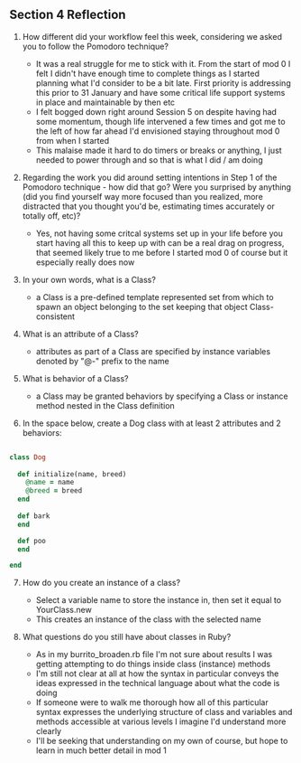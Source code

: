 ## Section 4 Reflection

1. How different did your workflow feel this week, considering we asked you to follow the Pomodoro technique?

    * It was a real struggle for me to stick with it. From the start of mod 0 I felt I didn't have enough time to complete things as I started planning what I'd consider to be a bit late. First priority is addressing this prior to 31 January and have some critical life support systems in place and maintainable by then etc
    * I felt bogged down right around Session 5 on despite having had some momentum, though life intervened a few times and got me to the left of how far ahead I'd envisioned staying throughout mod 0 from when I started
    * This malaise made it hard to do timers or breaks or anything, I just needed to power through and so that is what I did / am doing

2. Regarding the work you did around setting intentions in Step 1 of the Pomodoro technique - how did that go? Were you surprised by anything (did you find yourself way more focused than you realized, more distracted that you thought you'd be, estimating times accurately or totally off, etc)?

    * Yes, not having some critcal systems set up in your life before you start having all this to keep up with can be a real drag on progress, that seemed likely true to me before I started mod 0 of course but it especially really does now

3. In your own words, what is a Class?

    * a Class is a pre-defined template represented set from which to spawn an object belonging to the set keeping that object Class-consistent

4. What is an attribute of a Class?

    * attributes as part of a Class are specified by instance variables denoted by "@-" prefix to the name 

5. What is behavior of a Class?

    * a Class may be granted behaviors by specifying a Class or instance method nested in the Class definition 

6. In the space below, create a Dog class with at least 2 attributes and 2 behaviors:

```rb

class Dog
  
  def initialize(name, breed)
    @name = name
    @breed = breed
  end
  
  def bark
  end

  def poo
  end

end

```

7. How do you create an instance of a class?

    * Select a variable name to store the instance in, then set it equal to YourClass.new
    * This creates an instance of the class with the selected name

8. What questions do you still have about classes in Ruby?

    * As in my burrito_broaden.rb file I'm not sure about results I was getting attempting to do things inside class (instance) methods
    * I'm still not clear at all at how the syntax in particular conveys the ideas expressed in the technical language about what the code is doing
    * If someone were to walk me thorough how all of this particular syntax expresses the underlying structure of class and variables and methods accessible at various levels I imagine I'd understand more clearly
    * I'll be seeking that understanding on my own of course, but hope to learn in much better detail in mod 1
